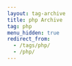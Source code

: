 ```yaml
---
layout: tag-archive
title: php Archive
tag: php
menu_hidden: true
redirect_from:
  - /tags/php/
  - /php/
---
```

